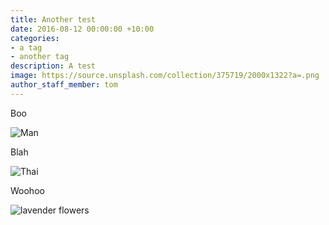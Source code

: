 ```yaml
---
title: Another test
date: 2016-08-12 00:00:00 +10:00
categories:
- a tag
- another tag
description: A test
image: https://source.unsplash.com/collection/375719/2000x1322?a=.png
author_staff_member: tom
---
```


Boo

![Man](https://source.unsplash.com/random/1500x1000)

Blah

![Thai](https://source.unsplash.com/random/1500x1001)

Woohoo

![lavender flowers](https://source.unsplash.com/random/1500x1002)
